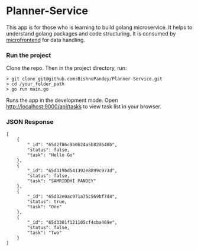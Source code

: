 # Planner-Service

This app is for those who is learning to build golang microservice. It helps to understand golang packages and code structuring.  It is consumed by [microfrontend](https://github.com/BishnuPandey/Planner-Frontend) for data handling. 

### Run the project

Clone the repo. Then in the project directory, run:

```
> git clone git@github.com:BishnuPandey/Planner-Service.git
> cd /your_folder_path
> go run main.go
```

Runs the app in the development mode.
Open [http://localhost:9000/api/tasks](http://localhost:9000/api/tasks) to view task list in your browser.

### JSON Response
```
[
    {
        "_id": "65d2f86c9b0b24a5b82d640b",
        "status": false,
        "task": "Hello Go"
    },
    {
        "_id": "65d319bd541392e8899c973d",
        "status": false,
        "task": "SAMRIDDHI PANDEY"
    },
    {
        "_id": "65d32e0ac971a75c569bf7d4",
        "status": true,
        "task": "One"
    },
    {
        "_id": "65d3301f121105cf4cba469e",
        "status": false,
        "task": "Two"
    }
]
```